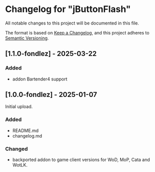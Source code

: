 # Changelog for "jButtonFlash"

All notable changes to this project will be documented in this file.

The format is based on [Keep a Changelog](https://keepachangelog.com/en/1.0.0/),
and this project adheres to [Semantic Versioning](https://semver.org/spec/v2.0.0.html).

## [1.1.0-fondlez] - 2025-03-22

### Added
- addon Bartender4 support

## [1.0.0-fondlez] - 2025-01-07

Initial upload.

### Added
- README.md
- changelog.md

### Changed
- backported addon to game client versions for WoD, MoP, Cata and WotLK.